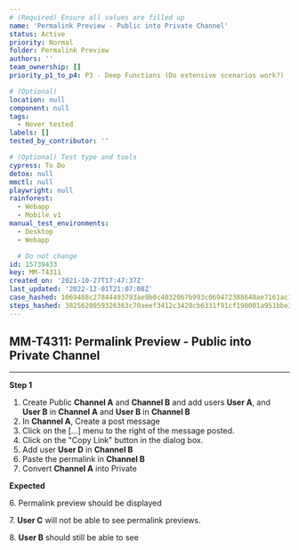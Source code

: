 ```yaml
---
# (Required) Ensure all values are filled up
name: 'Permalink Preview - Public into Private Channel'
status: Active
priority: Normal
folder: Permalink Preview
authors: ''
team_ownership: []
priority_p1_to_p4: P3 - Deep Functions (Do extensive scenarios work?)

# (Optional)
location: null
component: null
tags:
  - Never tested
labels: []
tested_by_contributor: ''

# (Optional) Test type and tools
cypress: To Do
detox: null
mmctl: null
playwright: null
rainforest:
  - Webapp
  - Mobile v1
manual_test_environments:
  - Desktop
  - Webapp

  # Do not change
id: 15739433
key: MM-T4311
created_on: '2021-10-27T17:47:37Z'
last_updated: '2022-12-01T21:07:08Z'
case_hashed: 1069488c27844493793ae9b0c4032067b993c069472388640ae7161ac17c72ad5723e8f066fc186c8fd234f0d29d6592
steps_hashed: 3825620059326363c70aeef3412c3428cb6331f91cf190001a951bbe33fb7e56f9212ccfae12c9b1c71e77a9ec244d95
---
```


<!-- (Auto-generated) Based on frontmatter's "key" and "name" -->

## MM-T4311: Permalink Preview - Public into Private Channel

---

**Step 1**

1. Create Public **Channel A** and **Channel B** and add users **User A**, and **User B** in **Channel A** and **User B** in **Channel B**
2. In **Channel A**, Create a post message
3. Click on the \[...] menu to the right of the message posted.
4. Click on the "Copy Link" button in the dialog box.
5. Add user **User D** in **Channel B**
6. Paste the permalink in **Channel B**
7. Convert **Channel A** into Private

**Expected**

6\. Permalink preview should be displayed

7\. **User C** will not be able to see permalink previews.

8\. **User B** should still be able to see
